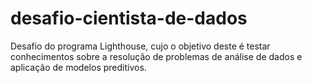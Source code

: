 # desafio-cientista-de-dados
Desafio do programa Lighthouse, cujo o objetivo deste é testar conhecimentos sobre a resolução de problemas de análise de dados e aplicação de modelos preditivos.
